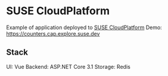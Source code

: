 # SUSE CloudPlatform

Example of application deployed to [SUSE CloudPlatform](https://www.suse.com/products/cloud-application-platform/)
Demo: https://counters.cap.explore.suse.dev

## Stack

UI: Vue
Backend: ASP.NET Core 3.1
Storage: Redis
